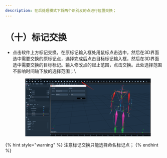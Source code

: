 ```yaml
---
description: 在后处理模式下将两个识别反的点进行位置交换；
---
```


# （十）标记交换

*   点击软件上方标记交换，在原标记输入框处用鼠标点击选中，然后在3D界面选中需要交换的原标记点，选择完成后点击目标标记输入框，然后在3D界面选中需要交换的目标标记。输入修改点的起止范围，点击交换。此处选择范围不影响时间轴下放的选择范围；\


    <figure><img src="../.gitbook/assets/企业微信截图_17218867348436.png" alt=""><figcaption></figcaption></figure>

{% hint style="warning" %}
注意标记交换只能选择命名标记点；
{% endhint %}
